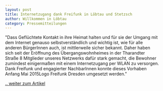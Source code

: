 ```yaml
---
layout: post
title: Internetzugang dank Freifunk in Löbtau und Stetzsch
author: Willkommen in Löbtau
category: Pressemitteilungen
---
```


"Dass Geflüchtete Kontakt in ihre Heimat halten und für sie der Umgang mit dem Internet genauso selbstverständlich und wichtig ist, wie für alle anderen BürgerInnen auch, ist mittlerweile sicher bekannt. Daher haben sich seit der Eröffnung des Übergangswohnheimes in der Tharandter Straße 8 Mitglieder unseres Netzwerks dafür stark gemacht, die Bewohner zumindest einigermaßen mit einem Internetzugang per WLAN zu versorgen. Dank Freifunk und engagierter NachbarInnen konnte dieses Vorhaben Anfang Mai 2015Logo Freifunk Dresden umgesetzt werden."

[.. weiter zum Artikel](https://www.willkommen-in-loebtau.de/2015/10/16/internetzugang-dank-freifunk-in-loebtau-und-stetzsch/)
